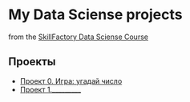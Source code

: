 # My Data Sciense projects

from the [SkillFactory Data Sciense Course](https://lms.skillfactory.ru/courses/course-v1:SkillFactory+DSPR-2.0+14JULY2021/course/)

## Проекты

* [Проект 0. Игра: угадай число](https://github.com/maniacmansion12/sf_data_sciense/tree/master/project_0)
* [Проект 1._________](___________)
